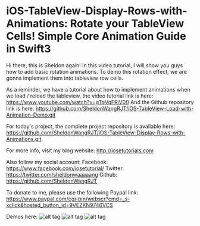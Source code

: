 # iOS-TableView-Display-Rows-with-Animations: Rotate your TableView Cells! Simple Core Animation Guide in Swift3

Hi there, this is Sheldon again! In this video tutorial, I will show you guys how to add basic rotation animations. To demo this rotation effect, we are gonna implement them into tableview row cells.

As a reminder, we have a tutorial about how to implement animations when we load / reload the tableview, the video tutorial link is here:
https://www.youtube.com/watch?v=gTqVqFRiV00
And the Github repository link is here:
https://github.com/SheldonWangRJT/iOS-TableView-Load-with-Animation-Demo.git

For today's project, the complete project repository is available here:
https://github.com/SheldonWangRJT/iOS-TableView-Display-Rows-with-Animations.git

For more info, visit my blog website: http://iosetutorials.com

Also follow my social account: 
Facebook: https://www.facebook.com/iosetutorial/
Twitter: https://twitter.com/sheldonwaaaaang 
Github: https://github.com/SheldonWangRJT

To donate to me, please use the following Paypal link:
https://www.paypal.com/cgi-bin/webscr?cmd=_s-xclick&hosted_button_id=9VEZKN9746VCS

Demos here:
![alt tag](iOS-TableView-Display-Rows-with-Animations/demo/x2.gif)
![alt tag](iOS-TableView-Display-Rows-with-Animations/demo/y2.gif)
![alt tag](iOS-TableView-Display-Rows-with-Animations/demo/z2.gif)
